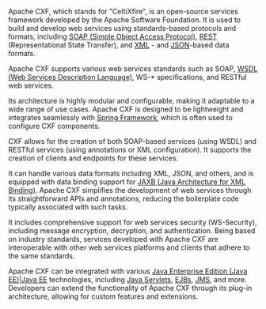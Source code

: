 Apache CXF, which stands for "CeltiXfire", is an open-source services framework developed by the Apache Software Foundation. It is used to build and develop web services using standards-based protocols and formats, including [SOAP (Simple Object Access Protocol)](../misc/soap.md), [REST](../web/restapis.md) (Representational State Transfer), and [XML](../programming/xml.md) - and [JSON](../misc/json.md)-based data formats.

Apache CXF supports various web services standards such as SOAP, [WSDL (Web Services Description Language)](../misc/wsdl.md), WS-* specifications, and RESTful web services.

Its architecture is highly modular and configurable, making it adaptable to a wide range of use cases. Apache CXF is designed to be lightweight and integrates seamlessly with [Spring Framework](../frameworks/spring.md), which is often used to configure CXF components.

CXF allows for the creation of both SOAP-based services (using WSDL) and RESTful services (using annotations or XML configuration). It supports the creation of clients and endpoints for these services.

It can handle various data formats including XML, JSON, and others, and is equipped with data binding support for [JAXB (Java Architecture for XML Binding)](../frameworks/jaxb.md). Apache CXF simplifies the development of web services through its straightforward APIs and annotations, reducing the boilerplate code typically associated with such tasks.

It includes comprehensive support for web services security (WS-Security), including message encryption, decryption, and authentication. Being based on industry standards, services developed with Apache CXF are interoperable with other web services platforms and clients that adhere to the same standards.

Apache CXF can be integrated with various [Java Enterprise Edition (Java EE)|Java EE](../misc/jee.md) technologies, including [Java Servlets](../misc/servlets.md), [EJBs](../misc/ejb.md), [JMS](../misc/jms.md), and more. Developers can extend the functionality of Apache CXF through its plug-in architecture, allowing for custom features and extensions.

